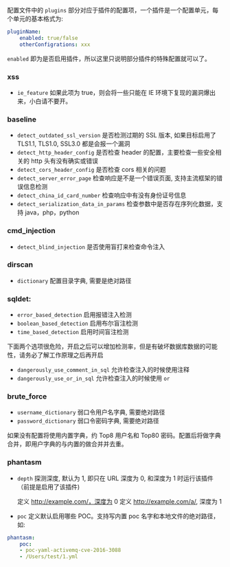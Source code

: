 
配置文件中的 `plugins` 部分对应于插件的配置项，一个插件是一个配置单元，每个单元的基本格式为:

```yaml
pluginName:
    enabled: true/false
    otherConfigrations: xxx
```

`enabled` 即为是否启用插件，所以这里只说明部分插件的特殊配置就可以了。

### xss

+ `ie_feature` 如果此项为 true，则会将一些只能在 IE 环境下复现的漏洞爆出来，小白请不要开。

### baseline 

+ `detect_outdated_ssl_version` 是否检测过期的 SSL 版本, 如果目标启用了 TLS1.1, TLS1.0, SSL3.0 都是会报一个漏洞
+ `detect_http_header_config` 是否检查 header 的配置，主要检查一些安全相关的 http 头有没有确实或错误
+ `detect_cors_header_config` 是否检查 cors 相关的问题
+ `detect_server_error_page` 检查响应是不是一个错误页面, 支持主流框架的错误信息检测
+ `detect_china_id_card_number` 检查响应中有没有身份证号信息
+ `detect_serialization_data_in_params` 检查参数中是否存在序列化数据，支持 java，php，python

### cmd_injection
+ `detect_blind_injection` 是否使用盲打来检查命令注入

### dirscan
+ `dictionary` 配置目录字典, 需要是绝对路径

### sqldet:

+ `error_based_detection` 启用报错注入检测
+ `boolean_based_detection` 启用布尔盲注检测
+ `time_based_detection` 启用时间盲注检测

下面两个选项很危险，开启之后可以增加检测率，但是有破坏数据库数据的可能性，请务必了解工作原理之后再开启
+ `dangerously_use_comment_in_sql` 允许检查注入的时候使用注释
+ `dangerously_use_or_in_sql` 允许检查注入的时候使用 `or`

### brute_force

+ `username_dictionary` 弱口令用户名字典, 需要绝对路径
+ `password_dictionary` 弱口令密码字典, 需要绝对路径

如果没有配置将使用内置字典，约 Top8 用户名和 Top80 密码。配置后将做字典合并，即用户字典的与内置的做合并并去重。

### phantasm

+ `depth` 探测深度, 默认为 1, 即只在 URL 深度为 0, 和深度为 1 时运行该插件（前提是启用了该插件)

    定义 http://example.com/，深度为 0
    定义 http://example.com/a/, 深度为 1
+ `poc` 定义默认启用哪些 POC。支持写内置 poc 名字和本地文件的绝对路径，如:

```yaml
phantasm:
    poc:
    - poc-yaml-activemq-cve-2016-3088
    - /Users/test/1.yml
```
